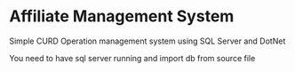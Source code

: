 # Affiliate Management System

Simple CURD Operation management system using SQL Server and DotNet

You need to have sql server running and import db from source file
